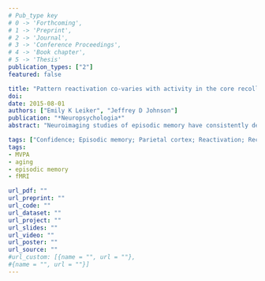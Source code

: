 ```yaml
---
# Pub_type key
# 0 -> 'Forthcoming',
# 1 -> 'Preprint',
# 2 -> 'Journal',
# 3 -> 'Conference Proceedings',
# 4 -> 'Book chapter',
# 5 -> 'Thesis'
publication_types: ["2"]
featured: false

title: "Pattern reactivation co-varies with activity in the core recollection network during source memory"
doi: 
date: 2015-08-01
authors: ["Emily K Leiker", "Jeffrey D Johnson"]
publication: "*Neuropsychologia*"
abstract: "Neuroimaging studies of episodic memory have consistently demonstrated that memory retrieval involves reactivating patterns of neural activity that were present during encoding, and these effects are thought to reflect the qualitative retrieval (recollection) of information that is specific to the content of an episode. By contrast, recollection is also accompanied by other neural correlates that generalize across episodic content and are consequently referred to as the ``core recollection network''. The neural mechanism by which these specific and core effects interact to give rise to episodic memory retrieval is largely unknown. The current study addressed this issue by testing for correlations (connectivity) between pattern reactivation and activity in the core recollection network. Subjects encoded a series of words with different tasks and then completed a two-step source memory test, whereby they identified the task (source) previously associated with the word and the confidence of that judgment. Multivariate pattern analysis (MVPA) was used in combination with fMRI to first identify encoding-related neural patterns and then test for their reactivation during retrieval. Consistent with prior findings, the magnitude of reactivation increased with source-memory confidence. Moreover, individual-trial measures of reactivation exhibited positive correlations with activity in multiple regions of the core recollection network. Importantly, evidence of functional connectivity between pattern reactivation and a region of left posterior parietal cortex supports the role of this region in tracking the retrieval of episodic information in service of making subjective memory decisions."

tags: ["Confidence; Episodic memory; Parietal cortex; Reactivation; Recognition; Reinstatement; fMRI"]
tags: 
- MVPA
- aging
- episodic memory
- fMRI

url_pdf: ""
url_preprint: ""
url_code: ""
url_dataset: ""
url_project: ""
url_slides: ""
url_video: ""
url_poster: ""
url_source: ""
#url_custom: [{name = "", url = ""},
#{name = "", url = ""}]
---
```


